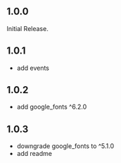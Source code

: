 ## 1.0.0
Initial Release.

## 1.0.1
- add events

## 1.0.2
- add google_fonts ^6.2.0

## 1.0.3
- downgrade google_fonts to ^5.1.0 
- add readme

